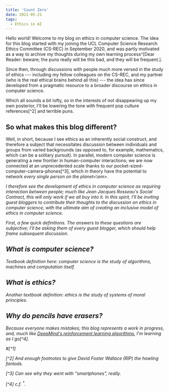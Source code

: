 ```yaml
---
title: 'Count Zero'
date: 2021-05-21
tags:
  - Ethics in AI
---
```


Hello world! Welcome to my blog on ethics in computer science. The idea for this blog started with my joining the UCL Computer Science Research Ethics Committee (CS-REC) in September 2020, and was partly motivated as a way to archive my thoughts during my own learning process^[Dear Reader: beware; the puns really will be this bad, and they will be frequent.].

Since then, through discussions with people much more versed in the study of ethics --- including my fellow colleagues on the CS-REC, and my partner (who is the real ethical brains behind all this) --- the idea has since developed from a pragmatic resource to a broader discourse on ethics in computer science.

Which all sounds a bit lofty, so in the interests of not disappearing up my own posterior, I'll be lowering the tone with frequent pop culture references[^2] and terrible puns.

So what makes this blog different?
---

Well, in short, because I see ethics as an inherently social construct, and therefore a subject that necessitates discussion between individuals and groups from varied backgrounds (as opposed to, for example, mathematics, which can be a solitary pursuit). In parallel, modern computer science is generating a new frontier in human-computer interactions; we are now connected at an unprecedented scale thanks to our pocket-sized-computer-camera-phones[^3], which in theory have the potential to network <em>every single person on the planet<\em>.

I therefore see the development of ethics in computer science as requiring interaction between people; much like Jean Jacques Rosseau's Social Contract, this will only work if we all buy into it. In this spirit, I'll be inviting guest bloggers to contribute their thoughts to the discussion on ethics in computer science, with the ultimate aim of creating an inclusive model of ethics in computer science.

First, a few quick definitions. The answers to these questions are subjective; I'll be asking them of every guest blogger, which should help frame subsequent discussion.

What is computer science?
---

Textbook definition here: computer science is the study of algorithms, machines and computation itself.

What is ethics?
---

Another textbook definition: ethics is the study of systems of moral principles.

Why do pencils have erasers?
---

Because everyone makes mistakes; this blog represents a work in progress, and, much like [DeepMind's reinforcement learning algorithms](https://www.wired.com/2016/03/googles-ai-viewed-move-no-human-understand/), I'm learning as I go[^4].


#[^1] 

[^2] And enough footnotes to give David Foster Wallace (RIP) the howling fantods.

[^3] Can see why they went with "smartphones", really.

[^4] c.f. <sup>*</sup>.